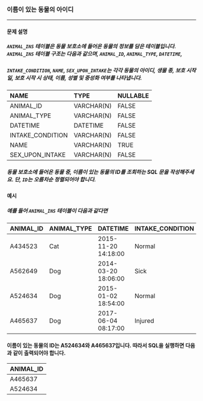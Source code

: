 ### 이름이 있는 동물의 아이디

***

#### 문제 설명
##### `ANIMAL_INS` 테이블은 동물 보호소에 들어온 동물의 정보를 담은 테이블입니다. `ANIMAL_INS` 테이블 구조는 다음과 같으며, `ANIMAL_ID`, `ANIMAL_TYPE`, `DATETIME`, 
##### `INTAKE_CONDITION`, `NAME`, `SEX_UPON_INTAKE`는 각각 동물의 아이디, 생물 종, 보호 시작일, 보호 시작 시 상태, 이름, 성별 및 중성화 여부를 나타냅니다.

NAME            |TYPE       |	NULLABLE|
|:--            |:--        |:--
ANIMAL_ID	      |VARCHAR(N)	|FALSE    |
ANIMAL_TYPE     |	VARCHAR(N)|	FALSE   |
DATETIME        |	DATETIME  |	FALSE   |
INTAKE_CONDITION|	VARCHAR(N)|	FALSE   |
NAME            |	VARCHAR(N)|	TRUE    |      
SEX_UPON_INTAKE |	VARCHAR(N)|	FALSE   |

##### 동물 보호소에 들어온 동물 중, 이름이 있는 동물의 ID를 조회하는 SQL 문을 작성해주세요. 단, `ID`는 오름차순 정렬되어야 합니다.

#### 예시
##### 예를 들어 `ANIMAL_INS` 테이블이 다음과 같다면

ANIMAL_ID	|ANIMAL_TYPE|	DATETIME           |	INTAKE_CONDITION|	NAME|	SEX_UPON_INTAKE|
|:--      |:--        |:--                 |:--|:--|:--
A434523   |Cat        |	2015-11-20 14:18:00|	Normal|	NULL|	Spayed Female|
A562649   |	Dog	      |2014-03-20 18:06:00 |	Sick|	NULL|	Spayed Female|
A524634   |	Dog	      |2015-01-02 18:54:00 |	Normal|	*Belle|	Intact Female|
A465637   |	Dog	      |2017-06-04 08:17:00 |	Injured|	*Commander|	Neutered Male|

#### 이름이 있는 동물의 ID는 A524634와 A465637입니다. 따라서 SQL을 실행하면 다음과 같이 출력되어야 합니다.

ANIMAL_ID|
|:--
A465637|
A524634|
